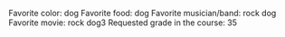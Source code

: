 Favorite color: dog
Favorite food: dog
Favorite musician/band: rock dog
Favorite movie: rock dog3
Requested grade in the course: 35
